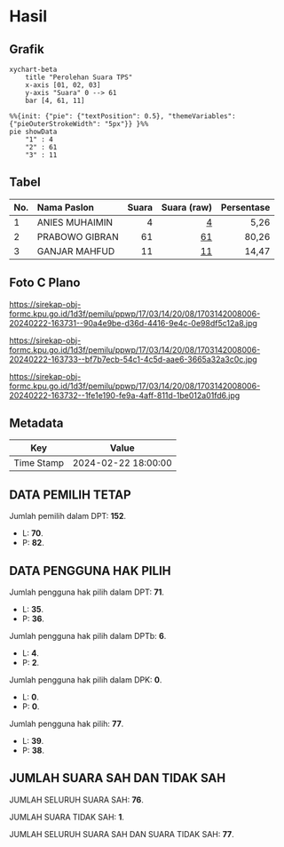 # Hasil

## Grafik

```mermaid
xychart-beta
    title "Perolehan Suara TPS"
    x-axis [01, 02, 03]
    y-axis "Suara" 0 --> 61
    bar [4, 61, 11]
```

```mermaid
%%{init: {"pie": {"textPosition": 0.5}, "themeVariables": {"pieOuterStrokeWidth": "5px"}} }%%
pie showData
    "1" : 4
    "2" : 61
    "3" : 11
```

## Tabel

| No. | Nama Paslon    | Suara | Suara (raw) | Persentase |
|:--- |:-------------- | -----:| -----------:| ----------:|
| 1   | ANIES MUHAIMIN | 4     | [4][p-1]    | 5,26       |
| 2   | PRABOWO GIBRAN | 61    | [61][p-2]   | 80,26      |
| 3   | GANJAR MAHFUD  | 11    | [11][p-3]   | 14,47      |


[p-1]: https://github.com/gigit-pemilu/pemilu-2024-17-bengkulu/blob/main/pilpres/hitung-suara/sub/17-bengkulu/sub/03-bengkulu-utara/sub/14-putri-hijau/sub/2008-pasar-sebelat/sub/006-tps/sub/paslon-1.txt
[p-2]: https://github.com/gigit-pemilu/pemilu-2024-17-bengkulu/blob/main/pilpres/hitung-suara/sub/17-bengkulu/sub/03-bengkulu-utara/sub/14-putri-hijau/sub/2008-pasar-sebelat/sub/006-tps/sub/paslon-2.txt
[p-3]: https://github.com/gigit-pemilu/pemilu-2024-17-bengkulu/blob/main/pilpres/hitung-suara/sub/17-bengkulu/sub/03-bengkulu-utara/sub/14-putri-hijau/sub/2008-pasar-sebelat/sub/006-tps/sub/paslon-3.txt

## Foto C Plano

https://sirekap-obj-formc.kpu.go.id/1d3f/pemilu/ppwp/17/03/14/20/08/1703142008006-20240222-163731--90a4e9be-d36d-4416-9e4c-0e98df5c12a8.jpg

https://sirekap-obj-formc.kpu.go.id/1d3f/pemilu/ppwp/17/03/14/20/08/1703142008006-20240222-163733--bf7b7ecb-54c1-4c5d-aae6-3665a32a3c0c.jpg

https://sirekap-obj-formc.kpu.go.id/1d3f/pemilu/ppwp/17/03/14/20/08/1703142008006-20240222-163732--1fe1e190-fe9a-4aff-811d-1be012a01fd6.jpg


## Metadata

| Key        | Value               |
| ---------- | ------------------- |
| Time Stamp | 2024-02-22 18:00:00 |


## DATA PEMILIH TETAP

Jumlah pemilih dalam DPT: **152**.
 * L: **70**.
 * P: **82**.

## DATA PENGGUNA HAK PILIH

Jumlah pengguna hak pilih dalam DPT: **71**.
 * L: **35**.
 * P: **36**.

Jumlah pengguna hak pilih dalam DPTb: **6**.
 * L: **4**.
 * P: **2**.

Jumlah pengguna hak pilih dalam DPK: **0**.
 * L: **0**.
 * P: **0**.

Jumlah pengguna hak pilih: **77**.
 * L: **39**.
 * P: **38**.

## JUMLAH SUARA SAH DAN TIDAK SAH

JUMLAH SELURUH SUARA SAH: **76**.

JUMLAH SUARA TIDAK SAH: **1**.

JUMLAH SELURUH SUARA SAH DAN SUARA TIDAK SAH: **77**.


